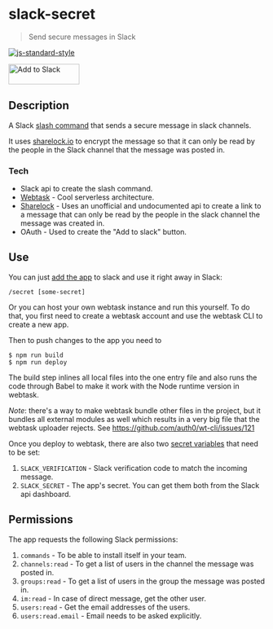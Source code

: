 # slack-secret

> Send secure messages in Slack

[![js-standard-style](https://img.shields.io/badge/code%20style-standard-brightgreen.svg)](http://standardjs.com/)

<a href="https://slack.com/oauth/authorize?&client_id=2348108152.180459748356&scope=commands,users:read.email,channels:read,users:read,groups:read,im:read" target="_blank"><img alt="Add to Slack" height="40" width="139" src="https://platform.slack-edge.com/img/add_to_slack.png" srcset="https://platform.slack-edge.com/img/add_to_slack.png 1x, https://platform.slack-edge.com/img/add_to_slack@2x.png 2x" /></a>

## Description
A Slack [slash command](https://api.slack.com/slash-commands) that sends a secure message in slack channels.

It uses [sharelock.io](https://sharelock.io) to encrypt the message so that it can only be read by the people in the Slack channel that the message was posted in.

### Tech
- Slack api to create the slash command.
- [Webtask](https://webtask.io) - Cool serverless architecture.
- [Sharelock](https://sharelock.io) - Uses an unofficial and undocumented api to create a link to a message that can only be read by the people in the slack channel the message was created in.
- OAuth - Used to create the "Add to slack" button.

## Use
You can just [add the app](https://slack.com/oauth/authorize?&client_id=2348108152.180459748356&scope=commands,users:read.email,channels:read,users:read,groups:read,im:read) to slack and use it right away in Slack:
```
/secret [some-secret]
```

Or you can host your own webtask instance and run this yourself. To do that, you first need to create a webtask account and use the webtask CLI to create a new app.

Then to push changes to the app you need to
```
$ npm run build
$ npm run deploy
```
The build step inlines all local files into the one entry file and also runs the code through Babel to make it work with the Node runtime version in webtask.

*Note*: there's a way to make webtask bundle other files in the project, but it bundles all external modules as well which results in a very big file that the webtask uploader rejects. See https://github.com/auth0/wt-cli/issues/121

Once you deploy to webtask, there are also two [secret variables](https://webtask.io/docs/editor/secrets) that need to be set:
1. `SLACK_VERIFICATION` - Slack verification code to match the incoming message.
2. `SLACK_SECRET` - The app's secret.
You can get them both from the Slack api dashboard.

## Permissions
The app requests the following Slack permissions:
1. `commands` - To be able to install itself in your team.
2. `channels:read` - To get a list of users in the channel the message was posted in.
3. `groups:read` - To get a list of users in the group the message was posted in.
4. `im:read` - In case of direct message, get the other user.
5. `users:read` - Get the email addresses of the users.
6. `users:read.email` - Email needs to be asked explicitly.
